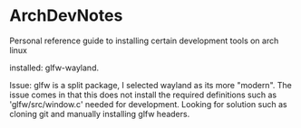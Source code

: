# ArchDevNotes
Personal reference guide to installing certain development tools on arch linux

installed: glfw-wayland.

Issue: glfw is a split package, I selected wayland as its more "modern". The issue comes in that this does not install the required definitions such as 'glfw/src/window.c' needed for development. Looking for solution such as cloning git and manually installing glfw headers.
